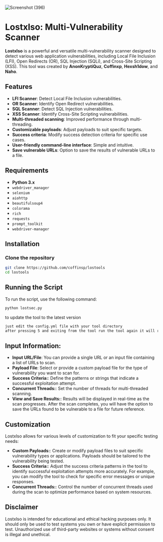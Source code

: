 ![Screenshot (396)](https://github.com/user-attachments/assets/c5da3434-b021-4767-b470-6f3bf48fbb8a)
# Lostxlso: Multi-Vulnerability Scanner

**Lostxlso** is a powerful and versatile multi-vulnerability scanner designed to detect various web application vulnerabilities, including Local File Inclusion (LFI), Open Redirects (OR), SQL Injection (SQLi), and Cross-Site Scripting (XSS). This tool was created by **AnonKryptiQuz**, **Coffinxp**, **Hexsh1dow**, and **Naho**.

## Features

- **LFI Scanner**: Detect Local File Inclusion vulnerabilities.
- **OR Scanner**: Identify Open Redirect vulnerabilities.
- **SQL Scanner**: Detect SQL Injection vulnerabilities.
- **XSS Scanner**: Identify Cross-Site Scripting vulnerabilities.
- **Multi-threaded scanning**: Improved performance through multi-threading.
- **Customizable payloads**: Adjust payloads to suit specific targets.
- **Success criteria**: Modify success detection criteria for specific use cases.
- **User-friendly command-line interface**: Simple and intuitive.
- **Save vulnerable URLs**: Option to save the results of vulnerable URLs to a file.

## Requirements

- **Python 3.x**
- `webdriver_manager`
- `selenium`
- `aiohttp`
- `beautifulsoup4`
- `colorama`
- `rich`
- `requests`
- `prompt_toolkit`
- `webdriver-manager`

## Installation

### Clone the repository

```bash
git clone https://github.com/coffinsp/lostools
cd lostools
```
## Running the Script

To run the script, use the following command:

```bash
python lostsec.py
```
to update the tool to the latest version
```bash
just edit the config.yml file with your tool directory
after pressing 5 and exiting from the tool run the tool again it will run with an updated version
```
## Input Information:

- **Input URL/File**: You can provide a single URL or an input file containing a list of URLs to scan.
- **Payload File**: Select or provide a custom payload file for the type of vulnerability you want to scan for.
- **Success Criteria:**:  Define the patterns or strings that indicate a successful exploitation attempt.
- **Concurrent Threads:**: Set the number of threads for multi-threaded scanning.
- **View and Save Results:**: Results will be displayed in real-time as the scan progresses.
After the scan completes, you will have the option to save the URLs found to be vulnerable to a file for future reference.

## Customization

Lostxlso allows for various levels of customization to fit your specific testing needs:
- **Custom Payloads:**: Create or modify payload files to suit specific vulnerability types or applications. Payloads should be tailored to the vulnerability being tested.
- **Success Criteria:**: Adjust the success criteria patterns in the tool to identify successful exploitation attempts more accurately. For example, you can modify the tool to check for specific error messages or unique responses.
- **Concurrent Threads:**:  Control the number of concurrent threads used during the scan to optimize performance based on system resources.

## Disclaimer

Lostxlso is intended for educational and ethical hacking purposes only. It should only be used to test systems you own or have explicit permission to test. Unauthorized use of third-party websites or systems without consent is illegal and unethical.
